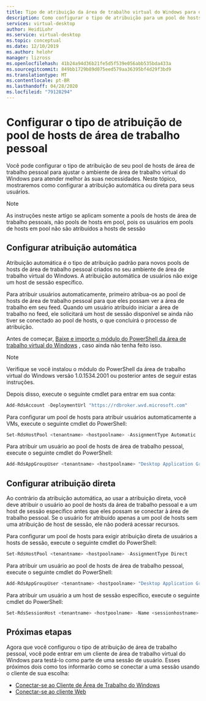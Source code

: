 ```yaml
---
title: Tipo de atribuição da área de trabalho virtual do Windows para desktop pessoal-Azure
description: Como configurar o tipo de atribuição para um pool de hosts da área de trabalho virtual pessoal do Windows.
services: virtual-desktop
author: HeidiLohr
ms.service: virtual-desktop
ms.topic: conceptual
ms.date: 12/10/2019
ms.author: helohr
manager: lizross
ms.openlocfilehash: 41b24a94d36b21fe5d5f539e056abb535bda433a
ms.sourcegitcommit: 849bb1729b89d075eed579aa36395bf4d29f3bd9
ms.translationtype: MT
ms.contentlocale: pt-BR
ms.lasthandoff: 04/28/2020
ms.locfileid: "79128294"
---
```

# <a name="configure-the-personal-desktop-host-pool-assignment-type"></a>Configurar o tipo de atribuição de pool de hosts de área de trabalho pessoal

Você pode configurar o tipo de atribuição de seu pool de hosts de área de trabalho pessoal para ajustar o ambiente de área de trabalho virtual do Windows para atender melhor às suas necessidades. Neste tópico, mostraremos como configurar a atribuição automática ou direta para seus usuários.

>[!NOTE]
> As instruções neste artigo se aplicam somente a pools de hosts de área de trabalho pessoais, não pools de hosts em pool, pois os usuários em pools de hosts em pool não são atribuídos a hosts de sessão

## <a name="configure-automatic-assignment"></a>Configurar atribuição automática

Atribuição automática é o tipo de atribuição padrão para novos pools de hosts de área de trabalho pessoal criados no seu ambiente de área de trabalho virtual do Windows. A atribuição automática de usuários não exige um host de sessão específico.

Para atribuir usuários automaticamente, primeiro atribua-os ao pool de hosts de área de trabalho pessoal para que eles possam ver a área de trabalho em seu feed. Quando um usuário atribuído iniciar a área de trabalho no feed, ele solicitará um host de sessão disponível se ainda não tiver se conectado ao pool de hosts, o que concluirá o processo de atribuição.

Antes de começar, [Baixe e importe o módulo do PowerShell da área de trabalho virtual do Windows](/powershell/windows-virtual-desktop/overview/) , caso ainda não tenha feito isso. 

> [!NOTE]
> Verifique se você instalou o módulo do PowerShell da área de trabalho virtual do Windows versão 1.0.1534.2001 ou posterior antes de seguir estas instruções.

Depois disso, execute o seguinte cmdlet para entrar em sua conta:

```powershell
Add-RdsAccount -DeploymentUrl "https://rdbroker.wvd.microsoft.com"
```

Para configurar um pool de hosts para atribuir usuários automaticamente a VMs, execute o seguinte cmdlet do PowerShell:

```powershell
Set-RdsHostPool <tenantname> <hostpoolname> -AssignmentType Automatic
```

Para atribuir um usuário ao pool de hosts de área de trabalho pessoal, execute o seguinte cmdlet do PowerShell:

```powershell
Add-RdsAppGroupUser <tenantname> <hostpoolname> "Desktop Application Group" -UserPrincipalName <userupn>
```

## <a name="configure-direct-assignment"></a>Configurar atribuição direta

Ao contrário da atribuição automática, ao usar a atribuição direta, você deve atribuir o usuário ao pool de hosts da área de trabalho pessoal e a um host de sessão específico antes que eles possam se conectar à área de trabalho pessoal. Se o usuário for atribuído apenas a um pool de hosts sem uma atribuição de host de sessão, ele não poderá acessar recursos.

Para configurar um pool de hosts para exigir atribuição direta de usuários a hosts de sessão, execute o seguinte cmdlet do PowerShell:

```powershell
Set-RdsHostPool <tenantname> <hostpoolname> -AssignmentType Direct
```

Para atribuir um usuário ao pool de hosts de área de trabalho pessoal, execute o seguinte cmdlet do PowerShell:

```powershell
Add-RdsAppGroupUser <tenantname> <hostpoolname> "Desktop Application Group" -UserPrincipalName <userupn>
```

Para atribuir um usuário a um host de sessão específico, execute o seguinte cmdlet do PowerShell:

```powershell
Set-RdsSessionHost <tenantname> <hostpoolname> -Name <sessionhostname> -AssignedUser <userupn>
```

## <a name="next-steps"></a>Próximas etapas

Agora que você configurou o tipo de atribuição de área de trabalho pessoal, você pode entrar em um cliente de área de trabalho virtual do Windows para testá-lo como parte de uma sessão de usuário. Esses próximos dois como tos informarão como se conectar a uma sessão usando o cliente de sua escolha:

- [Conectar-se ao Cliente de Área de Trabalho do Windows](connect-windows-7-and-10.md)
- [Conectar-se ao cliente Web](connect-web.md)
